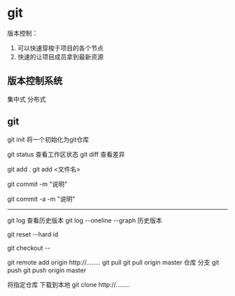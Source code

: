 # git
版本控制：

1. 可以快速穿梭于项目的各个节点
2. 快速的让项目成员拿到最新资源

## 版本控制系统
集中式
分布式

## git

git init   将一个初始化为git仓库

git status   查看工作区状态
git diff     查看差异

git add .
git add <文件名>

git commit -m "说明"


git commit -a -m "说明"

-----------------------
git log      查看历史版本
git log --oneline --graph  历史版本

git reset --hard id


git checkout -- <filename>


git remote add origin http://........
git pull 
git pull origin master
         仓库    分支
git push
git push origin master


将指定仓库 下载到本地
git clone http://........


